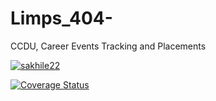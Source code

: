 # Limps_404-
CCDU, Career Events Tracking and Placements

[![sakhile22](https://circleci.com/gh/sakhile22/Limps_404-.svg?style=svg)](https://circleci.com/gh/sakhile22/workflows/Limps_404-)

[![Coverage Status](https://coveralls.io/repos/github/sakhile22/Limps_404-/badge.svg?branch=HEAD)](https://coveralls.io/github/sakhile22/Limps_404-?branch=HEAD)

